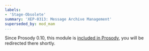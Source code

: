 ```yaml
---
labels:
- 'Stage-Obsolete'
summary: 'XEP-0313: Message Archive Management'
superseded_by: mod_mam
...
```


Since Prosody 0.10, this module is [included in Prosody](https://prosody.im/doc/modules/mod_mam), you will be redirected there shortly.
